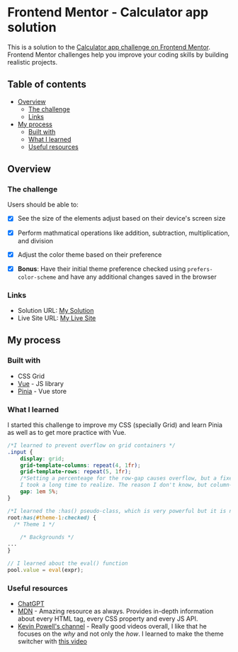 # Frontend Mentor - Calculator app solution

This is a solution to the [Calculator app challenge on Frontend Mentor](https://www.frontendmentor.io/challenges/calculator-app-9lteq5N29). Frontend Mentor challenges help you improve your coding skills by building realistic projects. 

## Table of contents

- [Overview](#overview)
  - [The challenge](#the-challenge)
  - [Links](#links)
- [My process](#my-process)
  - [Built with](#built-with)
  - [What I learned](#what-i-learned)
  - [Useful resources](#useful-resources)


## Overview

### The challenge

Users should be able to:

- [x] See the size of the elements adjust based on their device's screen size
- [x] Perform mathmatical operations like addition, subtraction, multiplication, and division
- [x] Adjust the color theme based on their preference
- [x] **Bonus**: Have their initial theme preference checked using `prefers-color-scheme` and have any additional changes saved in the browser


### Links

- Solution URL: [My Solution](https://www.frontendmentor.io/solutions/calculator-app-with-vue-and-pinia-8BPhG6DN26)
- Live Site URL: [My Live Site](https://rodrfct.github.io/calculator-app/)

## My process

### Built with

- CSS Grid
- [Vue](https://vuejs.org/) - JS library
- [Pinia](https://pinia.vuejs.org/) - Vue store



### What I learned

I started this challenge to improve my CSS (specially Grid) and learn Pinia as well as to get more practice with Vue.

```css
/*I learned to prevent overflow on grid containers */
.input {
    display: grid;
    grid-template-columns: repeat(4, 1fr);
    grid-template-rows: repeat(5, 1fr);
    /*Setting a percenteage for the row-gap causes overflow, but a fixed size doesn't,
    I took a long time to realize. The reason I don't know, but column-gap seems fine */
    gap: 1em 5%;
}

/*I learned the :has() pseudo-class, which is very powerful but it is not supported by Firefox (my browser of choice) yet */
root:has(#theme-1:checked) {
  /* Theme 1 */
  
    /* Backgrounds */
...
}
```

```javascript
// I learned about the eval() function
pool.value = eval(expr);
```

### Useful resources

- [ChatGPT](https://chat.openai.com/)
- [MDN](https://developer.mozilla.org/) - Amazing resource as always. Provides in-depth information about every HTML tag, every CSS property and every JS API.
- [Kevin Powell's channel](https://www.youtube.com/@KevinPowell) - Really good videos overall, I like that he focuses on the *why* and not only the *how*. I learned to make the theme switcher with [this video](https://www.youtube.com/watch?v=fyuao3G-2qg&t=1486s)

